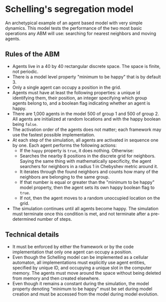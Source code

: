 # Schelling's segregation model

An archetypical example of an agent based model with very simple dynamics.
This model tests the performance of the two most basic operations any ABM will use: searching for nearest neighbors and moving agents.

## Rules of the ABM

- Agents live in a 40 by 40 rectangular discrete space. The space is finite, not periodic.
- There is a model level property "minimum to be happy" that is by default 3.
- Only a single agent can occupy a position in the grid.
- Agents must have at least the following properties: a unique id identifying them, their position, an integer specifying which group agents belong to, and a boolean flag indicating whether an agent is happy.
- There are 1,000 agents in the model 500 of group 1 and 500 of group 2. All agents are initialized at random locations and with the happy boolean being `false`.
- The activation order of the agents does not matter; each framework may use the fastest possible implementation.
- At each step of the simulation, all agents are activated in sequence one by one. Each agent performs the following actions:
  - If the `happy` property is `true`, it does nothing. Otherwise:
  - Searches the nearby 8 positions in the discrete grid for neighbors. Saying the same thing with mathematically specificity, the agent searchers for neighbors in a radius 1 in Chebyshev metric around it.
  - It iterates through the found neighbors and counts how many of the neighbors are belonging to the same group.
  - If that number is equal or greater than the "minimum to be happy" model property, then the agent sets its own happy boolean flag to `true`.
  - If not, then the agent moves to a random unoccupied location on the grid.
- The simulation continues until all agents become happy. The simulation must terminate once this condition is met, and not terminate after a pre-determined number of steps.


## Technical details

- It must be enforced by either the framework or by the code implementation that only one agent can occupy a position.
- Even though the Schelling model can be implemented as a cellular automaton, all implementations must explicitly use agent entities, specified by unique ID, and occupying a unique slot in the computer memory. The agents must move around the space without being deleted from memory and then created elsewhere.
- Even though it remains a constant during the simulation, the model property denoting "minimum to be happy" must be set during model creation and must be accessed from the model during model evolution.